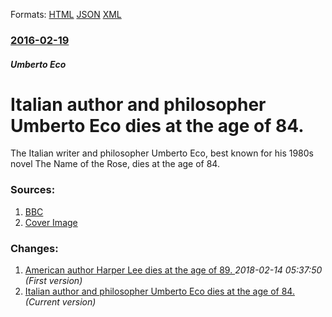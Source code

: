 
Formats: [HTML](/news/2016/02/19/italian-author-and-philosopher-umberto-eco-dies-at-the-age-of-84.html)  [JSON](/news/2016/02/19/italian-author-and-philosopher-umberto-eco-dies-at-the-age-of-84.json)  [XML](/news/2016/02/19/italian-author-and-philosopher-umberto-eco-dies-at-the-age-of-84.xml)  

### [2016-02-19](/news/2016/02/19/index.md)

##### Umberto Eco
# Italian author and philosopher Umberto Eco dies at the age of 84. 

The Italian writer and philosopher Umberto Eco, best known for his 1980s novel The Name of the Rose, dies at the age of 84.


### Sources:

1. [BBC](http://www.bbc.com/news/world-europe-35620368)
1. [Cover Image](http://ichef.bbci.co.uk/news/1024/cpsprodpb/CB1B/production/_88359915_7d41495a-ac97-42f0-b377-318281fc46a9.jpg)

### Changes:

1. [American author Harper Lee dies at the age of 89. ](/news/2016/02/19/american-author-harper-lee-dies-at-the-age-of-89.md) _2018-02-14 05:37:50 (First version)_
1. [Italian author and philosopher Umberto Eco dies at the age of 84. ](/news/2016/02/19/italian-author-and-philosopher-umberto-eco-dies-at-the-age-of-84.md) _(Current version)_

